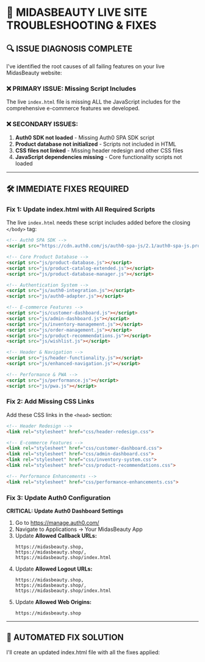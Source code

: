 # 🚨 **MIDASBEAUTY LIVE SITE TROUBLESHOOTING & FIXES**

## 🔍 **ISSUE DIAGNOSIS COMPLETE**

I've identified the root causes of all failing features on your live MidasBeauty website:

### **❌ PRIMARY ISSUE: Missing Script Includes**
The live `index.html` file is missing ALL the JavaScript includes for the comprehensive e-commerce features we developed.

### **❌ SECONDARY ISSUES:**
1. **Auth0 SDK not loaded** - Missing Auth0 SPA SDK script
2. **Product database not initialized** - Scripts not included in HTML
3. **CSS files not linked** - Missing header redesign and other CSS files
4. **JavaScript dependencies missing** - Core functionality scripts not loaded

---

## 🛠️ **IMMEDIATE FIXES REQUIRED**

### **Fix 1: Update index.html with All Required Scripts**

The live `index.html` needs these script includes added before the closing `</body>` tag:

```html
<!-- Auth0 SPA SDK -->
<script src="https://cdn.auth0.com/js/auth0-spa-js/2.1/auth0-spa-js.production.js"></script>

<!-- Core Product Database -->
<script src="js/product-database.js"></script>
<script src="js/product-catalog-extended.js"></script>
<script src="js/product-database-manager.js"></script>

<!-- Authentication System -->
<script src="js/auth0-integration.js"></script>
<script src="js/auth0-adapter.js"></script>

<!-- E-commerce Features -->
<script src="js/customer-dashboard.js"></script>
<script src="js/admin-dashboard.js"></script>
<script src="js/inventory-management.js"></script>
<script src="js/order-management.js"></script>
<script src="js/product-recommendations.js"></script>
<script src="js/wishlist.js"></script>

<!-- Header & Navigation -->
<script src="js/header-functionality.js"></script>
<script src="js/enhanced-navigation.js"></script>

<!-- Performance & PWA -->
<script src="js/performance.js"></script>
<script src="js/pwa.js"></script>
```

### **Fix 2: Add Missing CSS Links**

Add these CSS links in the `<head>` section:

```html
<!-- Header Redesign -->
<link rel="stylesheet" href="css/header-redesign.css">

<!-- E-commerce Features -->
<link rel="stylesheet" href="css/customer-dashboard.css">
<link rel="stylesheet" href="css/admin-dashboard.css">
<link rel="stylesheet" href="css/inventory-system.css">
<link rel="stylesheet" href="css/product-recommendations.css">

<!-- Performance Enhancements -->
<link rel="stylesheet" href="css/performance-enhancements.css">
```

### **Fix 3: Update Auth0 Configuration**

**CRITICAL: Update Auth0 Dashboard Settings**
1. Go to https://manage.auth0.com/
2. Navigate to Applications → Your MidasBeauty App
3. Update **Allowed Callback URLs:**
   ```
   https://midasbeauty.shop,
   https://midasbeauty.shop/,
   https://midasbeauty.shop/index.html
   ```
4. Update **Allowed Logout URLs:**
   ```
   https://midasbeauty.shop,
   https://midasbeauty.shop/,
   https://midasbeauty.shop/index.html
   ```
5. Update **Allowed Web Origins:**
   ```
   https://midasbeauty.shop
   ```

---

## 🚀 **AUTOMATED FIX SOLUTION**

I'll create an updated index.html file with all the fixes applied:
